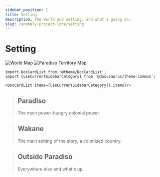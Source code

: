 ```yaml
---
sidebar_position: 1
title: Setting
description: The world and setting, and what's going on.
slug: /anomaly-project-lore/setting
---
```


# Setting

![World Map](/img/info/map1.jpg)
![Paradiso Territory Map](/img/info/map2.jpg)

```mdx-code-block
import DocCardList from '@theme/DocCardList';
import {useCurrentSidebarCategory} from '@docusaurus/theme-common';

<DocCardList items={useCurrentSidebarCategory().items}/>
```

> ## Paradiso
> The main power-hungry colonial power.

> ## Wakane
> The main setting of the story, a colonized country.

> ## Outside Paradiso
> Everywhere else and what's up.
